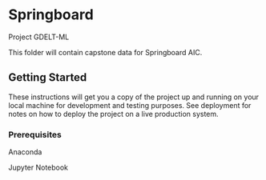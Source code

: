 # Springboard
Project GDELT-ML

This folder will contain capstone data for
Springboard AIC.

## Getting Started

These instructions will get you a copy of the project up and running on your local machine for development and testing purposes. See deployment for notes on how to deploy the project on a live production system.

### Prerequisites

Anaconda

Jupyter Notebook